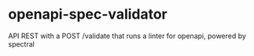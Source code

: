 # openapi-spec-validator
API REST with a POST /validate that runs a linter for openapi, powered by spectral
